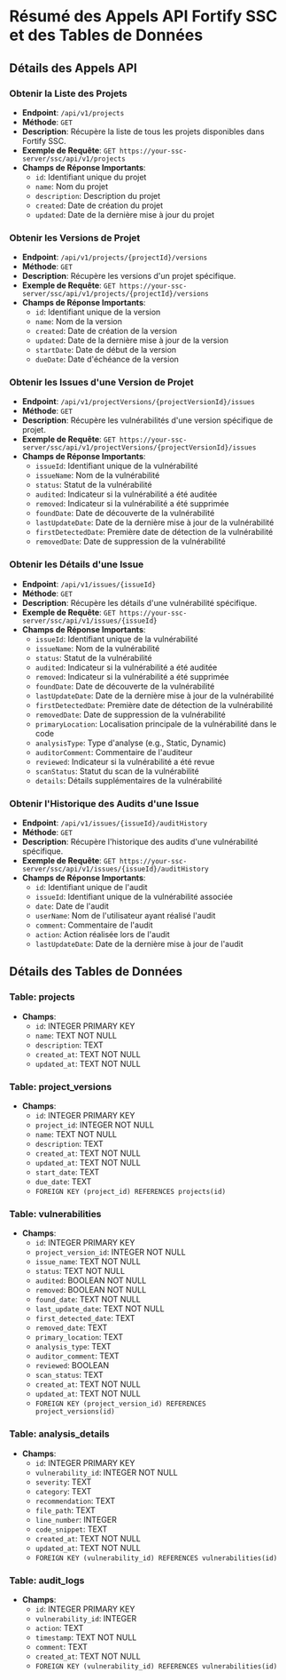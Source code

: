 # Résumé des Appels API Fortify SSC et des Tables de Données

## Détails des Appels API

### Obtenir la Liste des Projets
- **Endpoint**: `/api/v1/projects`
- **Méthode**: `GET`
- **Description**: Récupère la liste de tous les projets disponibles dans Fortify SSC.
- **Exemple de Requête**: `GET https://your-ssc-server/ssc/api/v1/projects`
- **Champs de Réponse Importants**:
  - `id`: Identifiant unique du projet
  - `name`: Nom du projet
  - `description`: Description du projet
  - `created`: Date de création du projet
  - `updated`: Date de la dernière mise à jour du projet

### Obtenir les Versions de Projet
- **Endpoint**: `/api/v1/projects/{projectId}/versions`
- **Méthode**: `GET`
- **Description**: Récupère les versions d'un projet spécifique.
- **Exemple de Requête**: `GET https://your-ssc-server/ssc/api/v1/projects/{projectId}/versions`
- **Champs de Réponse Importants**:
  - `id`: Identifiant unique de la version
  - `name`: Nom de la version
  - `created`: Date de création de la version
  - `updated`: Date de la dernière mise à jour de la version
  - `startDate`: Date de début de la version
  - `dueDate`: Date d'échéance de la version

### Obtenir les Issues d'une Version de Projet
- **Endpoint**: `/api/v1/projectVersions/{projectVersionId}/issues`
- **Méthode**: `GET`
- **Description**: Récupère les vulnérabilités d'une version spécifique de projet.
- **Exemple de Requête**: `GET https://your-ssc-server/ssc/api/v1/projectVersions/{projectVersionId}/issues`
- **Champs de Réponse Importants**:
  - `issueId`: Identifiant unique de la vulnérabilité
  - `issueName`: Nom de la vulnérabilité
  - `status`: Statut de la vulnérabilité
  - `audited`: Indicateur si la vulnérabilité a été auditée
  - `removed`: Indicateur si la vulnérabilité a été supprimée
  - `foundDate`: Date de découverte de la vulnérabilité
  - `lastUpdateDate`: Date de la dernière mise à jour de la vulnérabilité
  - `firstDetectedDate`: Première date de détection de la vulnérabilité
  - `removedDate`: Date de suppression de la vulnérabilité

### Obtenir les Détails d'une Issue
- **Endpoint**: `/api/v1/issues/{issueId}`
- **Méthode**: `GET`
- **Description**: Récupère les détails d'une vulnérabilité spécifique.
- **Exemple de Requête**: `GET https://your-ssc-server/ssc/api/v1/issues/{issueId}`
- **Champs de Réponse Importants**:
  - `issueId`: Identifiant unique de la vulnérabilité
  - `issueName`: Nom de la vulnérabilité
  - `status`: Statut de la vulnérabilité
  - `audited`: Indicateur si la vulnérabilité a été auditée
  - `removed`: Indicateur si la vulnérabilité a été supprimée
  - `foundDate`: Date de découverte de la vulnérabilité
  - `lastUpdateDate`: Date de la dernière mise à jour de la vulnérabilité
  - `firstDetectedDate`: Première date de détection de la vulnérabilité
  - `removedDate`: Date de suppression de la vulnérabilité
  - `primaryLocation`: Localisation principale de la vulnérabilité dans le code
  - `analysisType`: Type d'analyse (e.g., Static, Dynamic)
  - `auditorComment`: Commentaire de l'auditeur
  - `reviewed`: Indicateur si la vulnérabilité a été revue
  - `scanStatus`: Statut du scan de la vulnérabilité
  - `details`: Détails supplémentaires de la vulnérabilité

### Obtenir l'Historique des Audits d'une Issue
- **Endpoint**: `/api/v1/issues/{issueId}/auditHistory`
- **Méthode**: `GET`
- **Description**: Récupère l'historique des audits d'une vulnérabilité spécifique.
- **Exemple de Requête**: `GET https://your-ssc-server/ssc/api/v1/issues/{issueId}/auditHistory`
- **Champs de Réponse Importants**:
  - `id`: Identifiant unique de l'audit
  - `issueId`: Identifiant unique de la vulnérabilité associée
  - `date`: Date de l'audit
  - `userName`: Nom de l'utilisateur ayant réalisé l'audit
  - `comment`: Commentaire de l'audit
  - `action`: Action réalisée lors de l'audit
  - `lastUpdateDate`: Date de la dernière mise à jour de l'audit

## Détails des Tables de Données

### Table: projects
- **Champs**:
  - `id`: INTEGER PRIMARY KEY
  - `name`: TEXT NOT NULL
  - `description`: TEXT
  - `created_at`: TEXT NOT NULL
  - `updated_at`: TEXT NOT NULL

### Table: project_versions
- **Champs**:
  - `id`: INTEGER PRIMARY KEY
  - `project_id`: INTEGER NOT NULL
  - `name`: TEXT NOT NULL
  - `description`: TEXT
  - `created_at`: TEXT NOT NULL
  - `updated_at`: TEXT NOT NULL
  - `start_date`: TEXT
  - `due_date`: TEXT
  - `FOREIGN KEY (project_id) REFERENCES projects(id)`

### Table: vulnerabilities
- **Champs**:
  - `id`: INTEGER PRIMARY KEY
  - `project_version_id`: INTEGER NOT NULL
  - `issue_name`: TEXT NOT NULL
  - `status`: TEXT NOT NULL
  - `audited`: BOOLEAN NOT NULL
  - `removed`: BOOLEAN NOT NULL
  - `found_date`: TEXT NOT NULL
  - `last_update_date`: TEXT NOT NULL
  - `first_detected_date`: TEXT
  - `removed_date`: TEXT
  - `primary_location`: TEXT
  - `analysis_type`: TEXT
  - `auditor_comment`: TEXT
  - `reviewed`: BOOLEAN
  - `scan_status`: TEXT
  - `created_at`: TEXT NOT NULL
  - `updated_at`: TEXT NOT NULL
  - `FOREIGN KEY (project_version_id) REFERENCES project_versions(id)`

### Table: analysis_details
- **Champs**:
  - `id`: INTEGER PRIMARY KEY
  - `vulnerability_id`: INTEGER NOT NULL
  - `severity`: TEXT
  - `category`: TEXT
  - `recommendation`: TEXT
  - `file_path`: TEXT
  - `line_number`: INTEGER
  - `code_snippet`: TEXT
  - `created_at`: TEXT NOT NULL
  - `updated_at`: TEXT NOT NULL
  - `FOREIGN KEY (vulnerability_id) REFERENCES vulnerabilities(id)`

### Table: audit_logs
- **Champs**:
  - `id`: INTEGER PRIMARY KEY
  - `vulnerability_id`: INTEGER
  - `action`: TEXT
  - `timestamp`: TEXT NOT NULL
  - `comment`: TEXT
  - `created_at`: TEXT NOT NULL
  - `FOREIGN KEY (vulnerability_id) REFERENCES vulnerabilities(id)`
 
